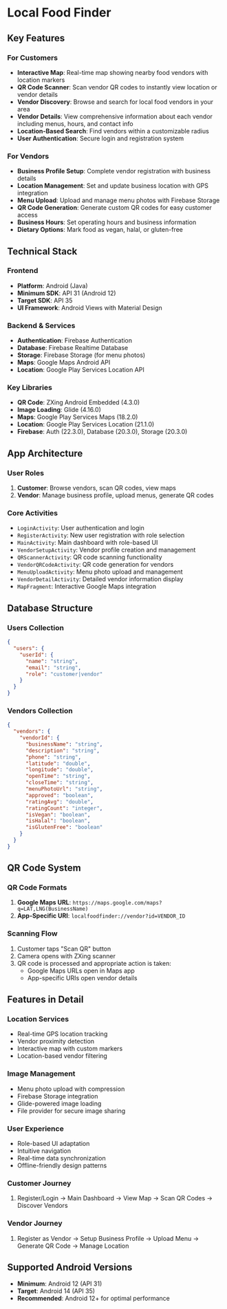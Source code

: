 # Local Food Finder 

## Key Features

### For Customers 
- **Interactive Map**: Real-time map showing nearby food vendors with location markers
- **QR Code Scanner**: Scan vendor QR codes to instantly view location or vendor details
- **Vendor Discovery**: Browse and search for local food vendors in your area
- **Vendor Details**: View comprehensive information about each vendor including menus, hours, and contact info
- **Location-Based Search**: Find vendors within a customizable radius
- **User Authentication**: Secure login and registration system

### For Vendors 
- **Business Profile Setup**: Complete vendor registration with business details
- **Location Management**: Set and update business location with GPS integration
- **Menu Upload**: Upload and manage menu photos with Firebase Storage
- **QR Code Generation**: Generate custom QR codes for easy customer access
- **Business Hours**: Set operating hours and business information
- **Dietary Options**: Mark food as vegan, halal, or gluten-free

##  Technical Stack

### Frontend
- **Platform**: Android (Java)
- **Minimum SDK**: API 31 (Android 12)
- **Target SDK**: API 35
- **UI Framework**: Android Views with Material Design

### Backend & Services
- **Authentication**: Firebase Authentication
- **Database**: Firebase Realtime Database
- **Storage**: Firebase Storage (for menu photos)
- **Maps**: Google Maps Android API
- **Location**: Google Play Services Location API

### Key Libraries
- **QR Code**: ZXing Android Embedded (4.3.0)
- **Image Loading**: Glide (4.16.0)
- **Maps**: Google Play Services Maps (18.2.0)
- **Location**: Google Play Services Location (21.1.0)
- **Firebase**: Auth (22.3.0), Database (20.3.0), Storage (20.3.0)

##  App Architecture

### User Roles
1. **Customer**: Browse vendors, scan QR codes, view maps
2. **Vendor**: Manage business profile, upload menus, generate QR codes

### Core Activities
- `LoginActivity`: User authentication and login
- `RegisterActivity`: New user registration with role selection
- `MainActivity`: Main dashboard with role-based UI
- `VendorSetupActivity`: Vendor profile creation and management
- `QRScannerActivity`: QR code scanning functionality
- `VendorQRCodeActivity`: QR code generation for vendors
- `MenuUploadActivity`: Menu photo upload and management
- `VendorDetailActivity`: Detailed vendor information display
- `MapFragment`: Interactive Google Maps integration


## Database Structure

### Users Collection
```json
{
  "users": {
    "userId": {
      "name": "string",
      "email": "string",
      "role": "customer|vendor"
    }
  }
}
```

### Vendors Collection
```json
{
  "vendors": {
    "vendorId": {
      "businessName": "string",
      "description": "string",
      "phone": "string",
      "latitude": "double",
      "longitude": "double",
      "openTime": "string",
      "closeTime": "string",
      "menuPhotoUrl": "string",
      "approved": "boolean",
      "ratingAvg": "double",
      "ratingCount": "integer",
      "isVegan": "boolean",
      "isHalal": "boolean",
      "isGlutenFree": "boolean"
    }
  }
}
```

##  QR Code System

### QR Code Formats
1. **Google Maps URL**: `https://maps.google.com/maps?q=LAT,LNG(BusinessName)`
2. **App-Specific URI**: `localfoodfinder://vendor?id=VENDOR_ID`

### Scanning Flow
1. Customer taps "Scan QR" button
2. Camera opens with ZXing scanner
3. QR code is processed and appropriate action is taken:
   - Google Maps URLs open in Maps app
   - App-specific URIs open vendor details

##  Features in Detail

### Location Services
- Real-time GPS location tracking
- Vendor proximity detection
- Interactive map with custom markers
- Location-based vendor filtering

### Image Management
- Menu photo upload with compression
- Firebase Storage integration
- Glide-powered image loading
- File provider for secure image sharing

### User Experience
- Role-based UI adaptation
- Intuitive navigation
- Real-time data synchronization
- Offline-friendly design patterns

### Customer Journey
1. Register/Login → Main Dashboard → View Map → Scan QR Codes → Discover Vendors

### Vendor Journey
1. Register as Vendor → Setup Business Profile → Upload Menu → Generate QR Code → Manage Location

##  Supported Android Versions
- **Minimum**: Android 12 (API 31)
- **Target**: Android 14 (API 35)
- **Recommended**: Android 12+ for optimal performance

